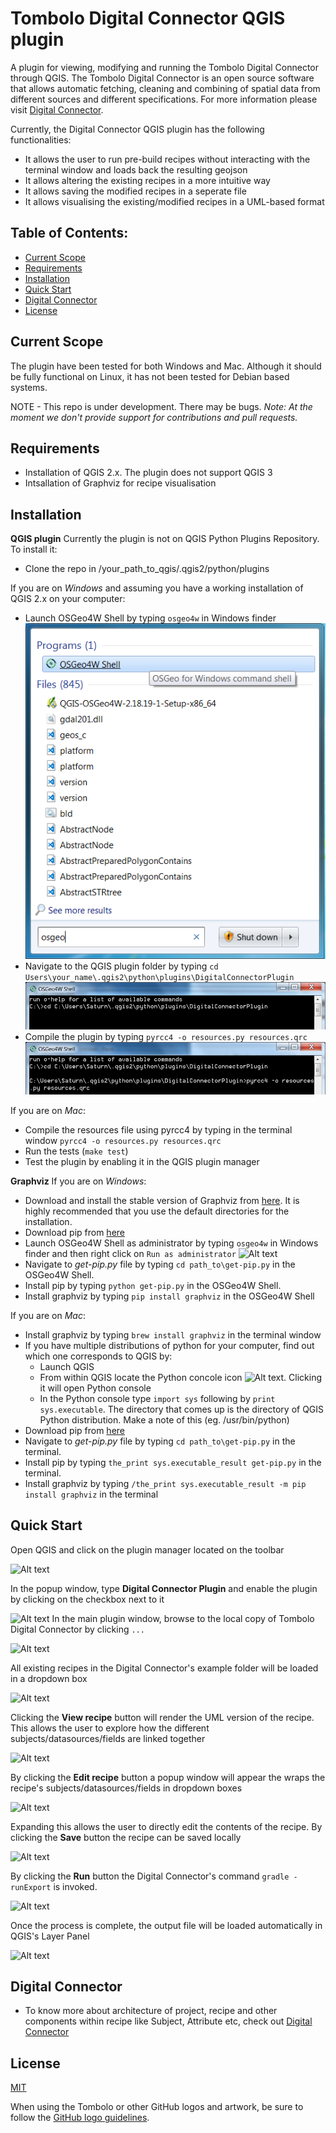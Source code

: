 # Tombolo Digital Connector QGIS plugin
A plugin for viewing, modifying and running the Tombolo Digital Connector through QGIS. The Tombolo Digital Connector is an open source software that allows automatic fetching, cleaning and combining of spatial data from different sources and different specifications. For more information please visit [Digital Connector](https://github.com/FutureCitiesCatapult/TomboloDigitalConnector). 

Currently, the Digital Connector QGIS plugin has the following functionalities:
* It allows the user to run pre-build recipes without interacting with the terminal window and loads back the resulting geojson
* It allows altering the existing recipes in a more intuitive way
* It allows saving the modified recipes in a seperate file
* It allows visualising the existing/modified recipes in a UML-based format

## Table of Contents:

- [Current Scope](#current-scope)
- [Requirements](#requirements)
- [Installation](#Installation)
- [Quick Start](#quick-start)
- [Digital Connector](#digital-connector)
- [License](#license) 

## Current Scope
The plugin have been tested for both Windows and Mac. Although it should be fully functional on Linux, it has not been tested for Debian based systems.

NOTE - This repo is under development. There may be bugs.
*Note: At the moment we don't provide support for contributions and pull requests.*

## Requirements
- Installation of QGIS 2.x. The plugin does not support QGIS 3
- Intsallation of Graphviz for recipe visualisation

## Installation

**QGIS plugin**
Currently the plugin is not on QGIS Python Plugins Repository. To install it:

* Clone the repo in /your_path_to_qgis/.qgis2/python/plugins

If you are on *Windows* and assuming you have a working installation of QGIS 2.x on your computer:
* Launch OSGeo4W Shell by typing ``osgeo4w`` in Windows finder
![Alt text](/img/osgeo4.png)
* Navigate to the QGIS plugin folder by typing 
``cd Users\your_name\.qgis2\python\plugins\DigitalConnectorPlugin``
![Alt text](/img/cd.png)
* Compile the plugin by typing 
``pyrcc4 -o resources.py resources.qrc``
![Alt text](/img/compile.png)

If you are on *Mac*:
* Compile the resources file using pyrcc4 by typing in the terminal window
```pyrcc4 -o resources.py resources.qrc ```
* Run the tests (``make test``)
* Test the plugin by enabling it in the QGIS plugin manager

**Graphviz**
If you are on *Windows*:
* Download and install the stable version of Graphviz from [here](https://graphviz.gitlab.io/_pages/Download/Download_windows.html). It is highly recommended that you use the default directories for the installation.
* Download pip from [here](https://bootstrap.pypa.io/get-pip.py)
* Launch OSGeo4W Shell as administrator by typing ``osgeo4w`` in Windows finder and then right click on ``Run as administrator``
![Alt text](/img/run_admin.png)
* Navigate to *get-pip.py* file by typing ``cd path_to\get-pip.py`` in the OSGeo4W Shell.
* Install pip by typing ``python get-pip.py`` in the OSGeo4W Shell.
* Install graphviz by typing ``pip install graphviz`` in the OSGeo4W Shell

If you are on *Mac*:
* Install graphviz by typing ``brew install graphviz`` in the terminal window
* If you have multiple distributions of python for your computer, find out which one corresponds to QGIS by:
  * Launch QGIS
  * From within QGIS locate the Python concole icon ![Alt text](/img/python_console.png). Clicking it will open Python console
  * In the Python console type ``import sys`` following by ``print sys.executable``. The directory that comes up is the directory of QGIS Python distribution. Make a note of this (eg. /usr/bin/python)
* Download pip from [here](https://bootstrap.pypa.io/get-pip.py)
* Navigate to *get-pip.py* file by typing ``cd path_to\get-pip.py`` in the terminal.
* Install pip by typing ``the_print sys.executable_result get-pip.py`` in the terminal.
* Install graphviz by typing ``/the_print sys.executable_result -m pip install graphviz`` in the terminal

## Quick Start
Open QGIS and click on the plugin manager located on the toolbar

![Alt text](/img/1.png)

In the popup window, type **Digital Connector Plugin** and enable the plugin by clicking on the checkbox next to it

![Alt text](/img/2.png)
In the main plugin window, browse to the local copy of Tombolo Digital Connector by clicking ``...``

![Alt text](/img/3.png)

All existing recipes in the Digital Connector's example folder will be loaded in a dropdown box

![Alt text](/img/5.png)

Clicking the **View recipe** button will render the UML version of the recipe. This allows the user to explore how the different subjects/datasources/fields are linked together

![Alt text](/img/7.png)

By clicking the **Edit recipe** button a popup window will appear the wraps the recipe's subjects/datasources/fields in dropdown boxes 

![Alt text](/img/8.png)

Expanding this allows the user to directly edit the contents of the recipe. By clicking the **Save** button the recipe can be saved locally

![Alt text](/img/9.png)

By clicking the **Run** button the Digital Connector's command ``gradle -runExport`` is invoked.  

![Alt text](/img/5.png)

Once the process is complete, the output file will be loaded automatically in QGIS's Layer Panel  

![Alt text](/img/11.png)

## Digital Connector

- To know more about architecture of project, recipe and other components within recipe like Subject, Attribute etc, check out  [Digital Connector](https://github.com/FutureCitiesCatapult/TomboloDigitalConnector)

## License

[MIT](LICENSE)

When using the Tombolo or other GitHub logos and artwork, be sure to follow the [GitHub logo guidelines](https://github.com/logos).
